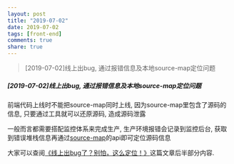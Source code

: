 ```yaml
---
layout: post
title: "2019-07-02"
date: 2019-07-02
tags: [front-end]
comments: true
share: true
---
```


> [2019-07-02]线上出bug, 通过报错信息及本地source-map定位问题 <br>

##### [2019-07-02]线上出bug, 通过报错信息及本地source-map定位问题

前端代码上线时不能把source-map同时上线, 因为source-map里包含了源码的信息, 只要通过工具就可以还原源码, 造成源码泄露

一般而言都需要搭配监控体系来完成生产, 生产环境报错会记录到监控后台, 获取到错误堆栈信息再通过[source-map](https://www.npmjs.com/package/source-map)的api即可定位源码信息

大家可以查阅[《线上出bug了？别怕，这么定位！》](https://juejin.im/post/5c8bbb30f265da2dc539008c)这篇文章后半部分内容.
